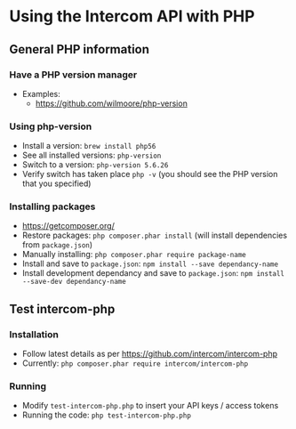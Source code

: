 # Using the Intercom API with PHP 

## General PHP information

### Have a PHP version manager
- Examples:
   - https://github.com/wilmoore/php-version

### Using php-version
- Install a version: `brew install php56`
- See all installed versions: `php-version`
- Switch to a version: `php-version 5.6.26`
- Verify switch has taken place `php -v` (you should see the PHP version that you specified)

### Installing packages
- https://getcomposer.org/
- Restore packages: `php composer.phar install` (will install dependencies from `package.json`)
- Manually installing: `php composer.phar require package-name`
- Install and save to `package.json`: `npm install --save dependancy-name`
- Install development dependancy and save to `package.json`: `npm install --save-dev dependancy-name`


## Test intercom-php

### Installation

- Follow latest details as per https://github.com/intercom/intercom-php
- Currently: `php composer.phar require intercom/intercom-php`


### Running 
- Modify `test-intercom-php.php` to insert your API keys / access tokens 
- Running the code: `php test-intercom-php.php`